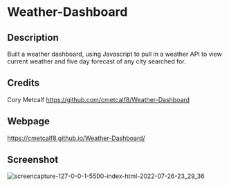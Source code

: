 # Weather-Dashboard

## Description
Built a weather dashboard, using Javascript to pull in a weather API to view current weather and five day forecast of any city searched for. 

## Credits
Cory Metcalf https://github.com/cmetcalf8/Weather-Dashboard

## Webpage
https://cmetcalf8.github.io/Weather-Dashboard/

## Screenshot
![screencapture-127-0-0-1-5500-index-html-2022-07-26-23_29_36](https://user-images.githubusercontent.com/105259367/181168461-e467e5ce-70a2-4823-9c8c-6e580e995594.png)
